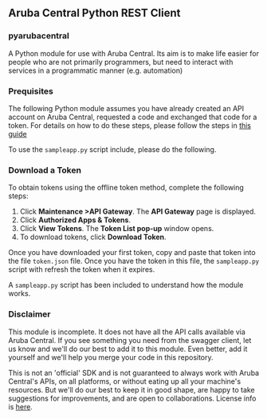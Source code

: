 ## Aruba Central Python REST Client 
### pyarubacentral


A Python module for use with Aruba Central. Its aim is to make life easier for people who are not primarily programmers, but need to interact with services in a programmatic manner (e.g. automation)

### Prequisites

The following Python module assumes you have already created an API account on Aruba Central, requested a code and exchanged that code for a token. For details on how to do these steps, please follow the steps in [this guide](http://help.central.arubanetworks.com/2.2.6/documentation/online_help/content/pdfs/aruba%20central%20api%20reference%20guide.pdf)

To use the ```sampleapp.py``` script include, please do the following.
### Download a Token
To obtain tokens using the offline token method, complete the following steps:

1. Click **Maintenance >API Gateway**. The **API Gateway** page is displayed.
2. Click **Authorized Apps & Tokens**.
3. Click **View Tokens**. The **Token List pop-up** window opens.
4. To download tokens, click **Download Token**.

Once you have downloaded your first token, copy and paste that token into the file ```token.json``` file. Once you have the token in this file, the ```sampleapp.py``` script with refresh the token when it expires.

A ```sampleapp.py``` script has been included to understand how the module works.

### Disclaimer

This module is incomplete. It does not have all the API calls available via Aruba Central. If you see something you need from the swagger client, let us know and we'll do our best to add it to this module. Even better, add it yourself and we'll help you merge your code in this repository.

This is not an 'official' SDK and is not guaranteed to always work with Aruba Central's APIs, on all platforms, or without eating up all your machine's resources. But we'll do our best to keep it in good shape, are happy to take suggestions for improvements, and are open to collaborations. License info is [here](LICENSE.md).